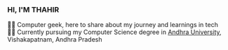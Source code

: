 ### HI, I'M THAHIR

👨‍💻 Computer geek, here to share about my journey and learnings in tech<br/>
👨‍🎓 Currently pursuing my Computer Science degree in [Andhra University](https://www.andhrauniversity.edu.in/), Vishakapatnam, Andhra Pradesh<br/>